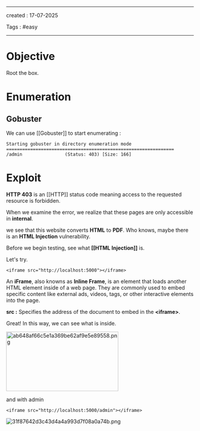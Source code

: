 - - - 
created : 17-07-2025 

Tags : #easy  
- - - 
# Objective

Root the box.

# Enumeration
## Gobuster

We can use [[Gobuster]] to start enumerating :

```
Starting gobuster in directory enumeration mode
===============================================================
/admin                (Status: 403) [Size: 166]

```

# Exploit

**HTTP 403** is an [[HTTP]] status code meaning access to the requested resource is forbidden.

When we examine the error, we realize that these pages are only accessible in **internal**. 

we see that this website converts **HTML** to **PDF**. Who knows, maybe there is an **HTML Injection** vulnerability.

Before we begin testing, see what **[[HTML Injection]]** is.

Let's try. 

```
<iframe src="http://localhost:5000"></iframe>
```

An **iFrame**, also knowns as **Inline Frame**, is an element that loads another HTML element inside of a web page. They are commonly used to embed specific content like external ads, videos, tags, or other interactive elements into the page.

**src :** Specifies the address of the document to embed in the **&lt;iframe&gt;**.

Great! In this way, we can see what is inside.

<img src="../../Flameshots/ab648af66c5e1a369be62af9e5e89558.png" alt="ab648af66c5e1a369be62af9e5e89558.png" width="301" height="160">

and with admin

```
<iframe src="http://localhost:5000/admin"></iframe>
```

![31f87642d3c43d4a4a993d7f08a0a74b.png](31f87642d3c43d4a4a993d7f08a0a74b.png)
